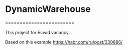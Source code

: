 # DynamicWarehouse
========================


This project for Ecwid vacancy.  

Based on this  example <https://habr.com/ru/post/330686/>
